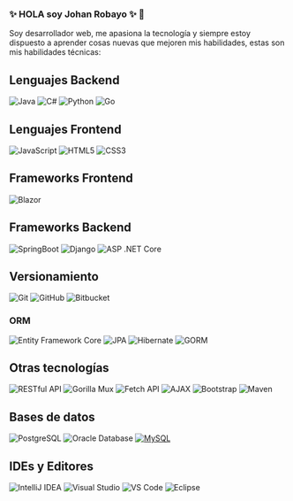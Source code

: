 ### ✨ HOLA soy Johan Robayo ✨ 👋

Soy desarrollador web, me apasiona la tecnología y siempre estoy dispuesto a aprender cosas nuevas que mejoren mis habilidades, estas son mis habilidades técnicas:

## Lenguajes Backend

![Java](https://img.shields.io/badge/Java-007396?style=flat&logo=java)
![C#](https://img.shields.io/badge/-C%23-68217A?style=flat&logo=c-sharp&logoColor=white)
![Python](https://img.shields.io/badge/-Python-000000?style=flat&logo=python)
![Go](https://img.shields.io/badge/Go-4D4D4D?style=flat&logo=go)



## Lenguajes Frontend

![JavaScript](https://img.shields.io/badge/-JavaScript-%23F7DF1C?style=flat-square&logo=javascript&logoColor=000000&labelColor=%23F7DF1C&color=%23FFCE5A)
![HTML5](https://img.shields.io/badge/-HTML5-%23E44D27?style=flat-square&logo=html5&logoColor=ffffff)
![CSS3](https://img.shields.io/badge/-CSS3-%231572B6?style=flat-square&logo=css3)

## Frameworks Frontend
![Blazor](https://img.shields.io/badge/-Blazor-%235C2D91?style=flat-square&logo=blazor)


## Frameworks Backend
![SpringBoot](http://img.shields.io/badge/-Spring-6DB33F?style=flat-square&logo=spring&logoColor=ffffff)
![Django](https://img.shields.io/badge/Django-092E20?style=flat&logo=django)
![ASP .NET Core](https://img.shields.io/badge/ASP.NET_Core-512BD4?style=flat&logo=dotnet&logoColor=white)



## Versionamiento
![Git](https://img.shields.io/badge/-Git-222222?style=flat&logo=git&logoColor=F05032)
![GitHub](https://img.shields.io/badge/-GitHub-222222?style=flat&logo=github&logoColor=181717)
![Bitbucket](https://img.shields.io/badge/Bitbucket-205081?style=flat&logo=atlassian)

### ORM
![Entity Framework Core](https://img.shields.io/badge/-Entity%20Framework%20Core-%2341B883?style=flat-square&logo=entity-framework)
![JPA](https://img.shields.io/badge/JPA-007396?style=flat&logo=java)
![Hibernate](https://img.shields.io/badge/Hibernate-A63E51?style=flat&logo=java)
![GORM](https://img.shields.io/badge/GORM-006B75?style=flat&logo=go)

## Otras tecnologías
![RESTful API](https://img.shields.io/badge/RESTful%20API-007AFF?style=flat&logo=data:image/svg+xml;base64,PHN2ZyB4bWxucz0iaHR0cDovL3d3dy53My5vcmcvMjAwMC9zdmciIHZpZXdCb3g9IjAgMCAxMjAwIDEyMDAiPjxwYXRoIGZpbGw9IiMwMDdhZmYiIGQ9Ik02MDAgMGwyMDUgMjA1TDYwMCA0MDBsLTIwNS0yMDV6bTAtNDAwbDIwNSAyMDVINjAwbC0yMDUtMjA1eiIvPjwvc3ZnPg==)
![Gorilla Mux](https://img.shields.io/badge/Gorilla%20Mux-000000?style=flat&logo=go)
![Fetch API](https://img.shields.io/badge/Fetch%20API-E34F26?style=flat&logo=javascript)
![AJAX](https://img.shields.io/badge/AJAX-007FFF?style=flat&logo=data:image/svg+xml;base64,PHN2ZyB4bWxucz0iaHR0cDovL3d3dy53My5vcmcvMjAwMC9zdmciIHZpZXdCb3g9IjAgMCAxMjAwIDEyMDAiPjxwYXRoIGZpbGw9IiMwMDdmZmYiIGQ9Ik02MDAgMGwyMDUgMjA1TDYwMCA0MDBsLTIwNS0yMDV6bTAtNDAwbDIwNSAyMDVINjAwbC0yMDUtMjA1eiIvPjwvc3ZnPg==)
![Bootstrap](https://img.shields.io/badge/-Bootstrap-563D7C?style=flat-square&logo=Bootstrap)
![Maven](http://img.shields.io/badge/-Maven-1565c0?style=flat-square&logo=apache-maven)



## Bases de datos
![PostgreSQL](https://img.shields.io/badge/-PostgreSQL-336791?style=flat-square&logo=postgresql)
![Oracle Database](http://img.shields.io/badge/-Oracle-DD0031?style=flat-square&logo=oracle)
[![MySQL](https://img.shields.io/badge/-MySQL-black?style=flat-square&logo=mysql&link=https://github.com/LuizCarlosAbbott/)](https://github.com/LuizCarlosAbbott/)

## IDEs y Editores
![IntelliJ IDEA](http://img.shields.io/badge/-IntelliJ%20IDEA-000000?style=flat-square&logo=intellij-idea&logoColor=ffffff)
![Visual Studio](https://img.shields.io/badge/-Visual%20Studio-5C2D91?style=flat&logo=visual-studio&logoColor=white)
![VS Code](http://img.shields.io/badge/-VS%20Code-007ACC?style=flat-square&logo=visual-studio-code&logoColor=ffffff)
![Eclipse](https://img.shields.io/badge/Eclipse-722ED1?style=flat&logo=eclipse)
<!--
**Johan10Robayo/Johan10Robayo** is a ✨ _special_ ✨ repository because its `README.md` (this file) appears on your GitHub profile.

Here are some ideas to get you started:

- 🔭 I’m currently working on ...
- 🌱 I’m currently learning ...
- 👯 I’m looking to collaborate on ...
- 🤔 I’m looking for help with ...
- 💬 Ask me about ...
- 📫 How to reach me: ...
- 😄 Pronouns: ...
- ⚡ Fun fact: ...
-->
